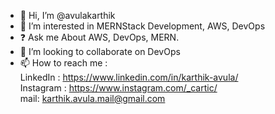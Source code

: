 - 👋 Hi, I’m @avulakarthik
- 👀 I’m interested in MERNStack Development, AWS, DevOps
- ❓ Ask me About AWS, DevOps, MERN.
- 💞️ I’m looking to collaborate on DevOps
- 📫 How to reach me : <br />
						LinkedIn : https://www.linkedin.com/in/karthik-avula/ <br />
						Instagram : https://www.instagram.com/_cartic/ <br />
						mail: <a href=mailto:karthik.avula.mail@gmail.com>karthik.avula.mail@gmail.com</a> <br />
